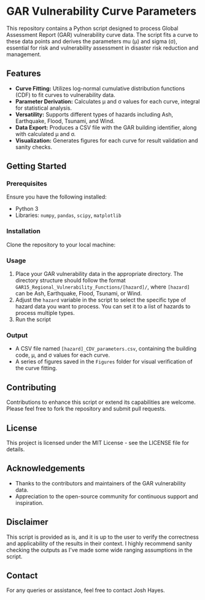 # GAR Vulnerability Curve Parameters

This repository contains a Python script designed to process Global Assessment Report (GAR) vulnerability curve data. The script fits a curve to these data points and derives the parameters mu (μ) and sigma (σ), essential for risk and vulnerability assessment in disaster risk reduction and management.

## Features

- **Curve Fitting:** Utilizes log-normal cumulative distribution functions (CDF) to fit curves to vulnerability data.
- **Parameter Derivation:** Calculates μ and σ values for each curve, integral for statistical analysis.
- **Versatility:** Supports different types of hazards including Ash, Earthquake, Flood, Tsunami, and Wind.
- **Data Export:** Produces a CSV file with the GAR building identifier, along with calculated μ and σ.
- **Visualization:** Generates figures for each curve for result validation and sanity checks.

## Getting Started

### Prerequisites

Ensure you have the following installed:

- Python 3
- Libraries: `numpy`, `pandas`, `scipy`, `matplotlib`

### Installation

Clone the repository to your local machine:


### Usage

1. Place your GAR vulnerability data in the appropriate directory. The directory structure should follow the format `GAR15_Regional_Vulnerability_Functions/[hazard]/`, where `[hazard]` can be Ash, Earthquake, Flood, Tsunami, or Wind.
2. Adjust the `hazard` variable in the script to select the specific type of hazard data you want to process. You can set it to a list of hazards to process multiple types.
3. Run the script


### Output

- A CSV file named `[hazard]_CDV_parameters.csv`, containing the building code, μ, and σ values for each curve.
- A series of figures saved in the `Figures` folder for visual verification of the curve fitting.

## Contributing

Contributions to enhance this script or extend its capabilities are welcome. Please feel free to fork the repository and submit pull requests.

## License

This project is licensed under the MIT License - see the LICENSE file for details.

## Acknowledgements

- Thanks to the contributors and maintainers of the GAR vulnerability data.
- Appreciation to the open-source community for continuous support and inspiration.

## Disclaimer

This script is provided as is, and it is up to the user to verify the correctness and applicability of the results in their context. I highly recommend sanity checking the outputs as I've made some wide ranging assumptions in the script.

## Contact

For any queries or assistance, feel free to contact Josh Hayes.



